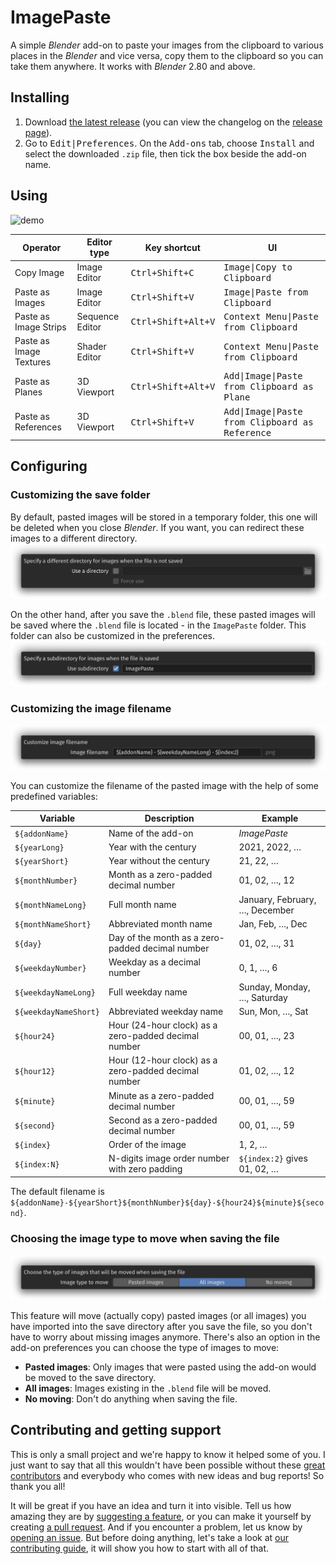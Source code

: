 <!-- @format -->

# ImagePaste

A simple _Blender_ add-on to paste your images from the clipboard to various places in the _Blender_ and vice versa, copy them to the clipboard so you can take them anywhere. It works with _Blender_ 2.80 and above.

## Installing

1. Download [the latest release](https://github.com/Yeetus3141/ImagePaste/releases/latest) (you can view the changelog on the [release page](https://github.com/Yeetus3141/ImagePaste/releases)).
2. Go to <kbd><kbd>Edit</kbd>|<kbd>Preferences</kbd></kbd>. On the <kbd>Add-ons</kbd> tab, choose <kbd>Install</kbd> and select the downloaded `.zip` file, then tick the box beside the add-on name.

## Using

![demo](assets/demo.gif)

| Operator                | Editor type     | Key shortcut                                                            | UI                                                                                                |
| ----------------------- | --------------- | ----------------------------------------------------------------------- | ------------------------------------------------------------------------------------------------- |
| Copy Image              | Image Editor    | <kbd><kbd>Ctrl</kbd>+<kbd>Shift</kbd>+<kbd>C</kbd></kbd>                | <kbd><kbd>Image</kbd>&vert;<kbd>Copy to Clipboard</kbd></kbd>                                     |
| Paste as Images         | Image Editor    | <kbd><kbd>Ctrl</kbd>+<kbd>Shift</kbd>+<kbd>V</kbd></kbd>                | <kbd><kbd>Image</kbd>&vert;<kbd>Paste from Clipboard</kbd></kbd>                                  |
| Paste as Image Strips   | Sequence Editor | <kbd><kbd>Ctrl</kbd>+<kbd>Shift</kbd>+<kbd>Alt</kbd>+<kbd>V</kbd></kbd> | <kbd><kbd>Context Menu</kbd>&vert;<kbd>Paste from Clipboard</kbd></kbd>                           |
| Paste as Image Textures | Shader Editor   | <kbd><kbd>Ctrl</kbd>+<kbd>Shift</kbd>+<kbd>V</kbd></kbd>                | <kbd><kbd>Context Menu</kbd>&vert;<kbd>Paste from Clipboard</kbd></kbd>                           |
| Paste as Planes         | 3D Viewport     | <kbd><kbd>Ctrl</kbd>+<kbd>Shift</kbd>+<kbd>Alt</kbd>+<kbd>V</kbd></kbd> | <kbd><kbd>Add</kbd>&vert;<kbd>Image</kbd>&vert;<kbd>Paste from Clipboard as Plane</kbd></kbd>     |
| Paste as References     | 3D Viewport     | <kbd><kbd>Ctrl</kbd>+<kbd>Shift</kbd>+<kbd>V</kbd></kbd>                | <kbd><kbd>Add</kbd>&vert;<kbd>Image</kbd>&vert;<kbd>Paste from Clipboard as Reference</kbd></kbd> |

## Configuring

### Customizing the save folder

By default, pasted images will be stored in a temporary folder, this one will be deleted when you close _Blender_. If you want, you can redirect these images to a different directory.
![Preferences - directory](assets/preferences/directory.png)

On the other hand, after you save the `.blend` file, these pasted images will be saved where the `.blend` file is located - in the `ImagePaste` folder. This folder can also be customized in the preferences.
![Preferences - subdirectory](assets/preferences/subdirectory.png)

### Customizing the image filename

![Preferences - filename](assets/preferences/filename.png)

You can customize the filename of the pasted image with the help of some predefined variables:

| Variable              | Description                                          | Example                        |
| --------------------- | ---------------------------------------------------- | ------------------------------ |
| `${addonName}`        | Name of the add-on                                   | _ImagePaste_                   |
| `${yearLong}`         | Year with the century                                | 2021, 2022, …                  |
| `${yearShort}`        | Year without the century                             | 21, 22, …                      |
| `${monthNumber}`      | Month as a zero-padded decimal number                | 01, 02, …, 12                  |
| `${monthNameLong}`    | Full month name                                      | January, February, …, December |
| `${monthNameShort}`   | Abbreviated month name                               | Jan, Feb, …, Dec               |
| `${day}`              | Day of the month as a zero-padded decimal number     | 01, 02, …, 31                  |
| `${weekdayNumber}`    | Weekday as a decimal number                          | 0, 1, …, 6                     |
| `${weekdayNameLong}`  | Full weekday name                                    | Sunday, Monday, …, Saturday    |
| `${weekdayNameShort}` | Abbreviated weekday name                             | Sun, Mon, …, Sat               |
| `${hour24}`           | Hour (24-hour clock) as a zero-padded decimal number | 00, 01, …, 23                  |
| `${hour12}`           | Hour (12-hour clock) as a zero-padded decimal number | 01, 02, …, 12                  |
| `${minute}`           | Minute as a zero-padded decimal number               | 00, 01, …, 59                  |
| `${second}`           | Second as a zero-padded decimal number               | 00, 01, …, 59                  |
| `${index}`            | Order of the image                                   | 1, 2, …                        |
| `${index:N}`          | N-digits image order number with zero padding        | `${index:2}` gives 01, 02, …   |

The default filename is `${addonName}-${yearShort}${monthNumber}${day}-${hour24}${minute}${second}`.

### Choosing the image type to move when saving the file

![Preferences - image type](assets/preferences/image-type.png)

This feature will move (actually copy) pasted images (or all images) you have imported into the save directory after you save the file, so you don't have to worry about missing images anymore. There's also an option in the add-on preferences you can choose the type of images to move:

- **Pasted images**: Only images that were pasted using the add-on would be moved to the save directory.
- **All images**: Images existing in the `.blend` file will be moved.
- **No moving**: Don't do anything when saving the file.

## Contributing and getting support

This is only a small project and we're happy to know it helped some of you. I just want to say that all this wouldn't have been possible without these [great contributors](https://github.com/Yeetus3141/ImagePaste/graphs/congittributors) and everybody who comes with new ideas and bug reports! So thank you all!

It will be great if you have an idea and turn it into visible. Tell us how amazing they are by [suggesting a feature](https://github.com/Yeetus3141/ImagePaste/issues/new/choose), or you can make it yourself by creating [a pull request](https://github.com/Yeetus3141/ImagePaste/compare). And if you encounter a problem, let us know by [opening an issue](https://github.com/Yeetus3141/ImagePaste/issues/new/choose). But before doing anything, let's take a look at [our contributing guide](.github/CONTRIBUTING.md), it will show you how to start with all of that.
